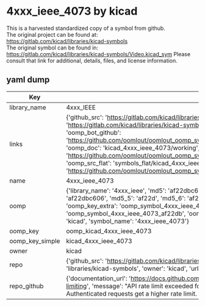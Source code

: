 # 4xxx_ieee_4073 by kicad  
This is a harvested standardized copy of a symbol from github.  
The original project can be found at:  
https://gitlab.com/kicad/libraries/kicad-symbols  
The original symbol can be found in:
https://gitlab.com/kicad/libraries/kicad-symbols/Video.kicad_sym
Please consult that link for additional, details, files, and license information.  
## yaml dump  
| Key | Value |  
| --- | --- |  
| library_name | 4xxx_IEEE |  
| links | {'github_src': 'https://gitlab.com/kicad/libraries/kicad-symbols/Video.kicad_sym', 'github_src_repo': 'https://gitlab.com/kicad/libraries/kicad-symbols', 'oomp_bot': 'kicad_4xxx_ieee_4073/working', 'oomp_bot_github': 'https://github.com/oomlout/oomlout_oomp_symbol_bot/tree/main/kicad_4xxx_ieee_4073/working', 'oomp_doc': 'kicad_4xxx_ieee_4073/working', 'oomp_doc_github': 'https://github.com/oomlout/oomlout_oomp_symbol_doc/tree/main/kicad_4xxx_ieee_4073/working', 'oomp_src_flat': 'symbols_flat/kicad_4xxx_ieee_4073/working', 'oomp_src_flat_github': 'https://github.com/oomlout/oomlout_oomp_symbol_src/tree/main/kicad_4xxx_ieee_4073/working'} |  
| name | 4xxx_ieee_4073 |  
| oomp | {'library_name': '4xxx_ieee', 'md5': 'af22dbc606ca383ca6ea5fd324b5c656', 'md5_10': 'af22dbc606', 'md5_5': 'af22d', 'md5_6': 'af22db', 'oomp_key': 'oomp_4xxx_ieee_4073', 'oomp_key_extra': 'oomp_symbol_4xxx_ieee_4073', 'oomp_key_full': 'oomp_symbol_4xxx_ieee_4073_af22db', 'oomp_key_simple': '4xxx_ieee_4073', 'owner_name': 'kicad', 'symbol_name': '4xxx_ieee_4073'} |  
| oomp_key | oomp_kicad_4xxx_ieee_4073 |  
| oomp_key_simple | kicad_4xxx_ieee_4073 |  
| owner | kicad |  
| repo | {'github_src': 'https://gitlab.com/kicad/libraries/kicad-symbols/Video.kicad_sym', 'name': 'libraries/kicad-symbols', 'owner': 'kicad', 'url': 'https://gitlab.com/kicad/libraries/kicad-symbols'} |  
| repo_github | {'documentation_url': 'https://docs.github.com/rest/overview/resources-in-the-rest-api#rate-limiting', 'message': "API rate limit exceeded for 84.66.173.59. (But here's the good news: Authenticated requests get a higher rate limit. Check out the documentation for more details.)"} |  

